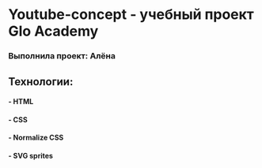 # Youtube-concept - yчебный проект Glo Academy 
### Выполнила проект: Алёна

## Технологии:
#### - HTML
#### - CSS 
#### - Normalize CSS
#### - SVG sprites
